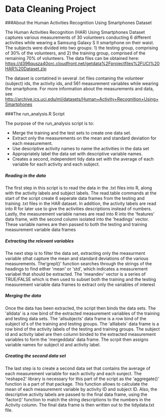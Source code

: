 Data Cleaning Project
=====================


###About the Human Activities Recognition Using Smartphones Dataset

The Human Activities Recognition (HAR) Using Smartphones Dataset captures various measurements of 30 volunteers conducting 6 different activities while wearing a Samsung Galaxy S II smartphone on their waist. The subjects were divided into two groups: 1) the testing group, comprising of 30% of the volunteers, and 2) the training group, comprised of the remaining 70% of volunteers.  The data files can be obtained here: https://d396qusza40orc.cloudfront.net/getdata%2Fprojectfiles%2FUCI%20HAR%20Dataset.zip 

The dataset is contatined in several .txt files contaning the volunteer (subject) ids, the activity ids, and 561 measurement variables while wearing the smartphone.  For more information about the measurements and data, see http://archive.ics.uci.edu/ml/datasets/Human+Activity+Recognition+Using+Smartphones


###The run_analysis.R Script

The purpose of the run_analysis script is to:

* Merge the training and the test sets to create one data set.
* Extract only the measurements on the mean and standard deviation for each measurement. 
* Use descriptive activity names to name the activities in the data set
* Appropriately label the data set with descriptive variable names.
* Creates a second, independent tidy data set with the average of each variable for each activity and each subject. 


##### Reading in the data
The first step in this script is to read the data in the .txt files into R, along with the activity labels and subject labels.  The read.table commands at the start of the script create 6 seperate data frames from the testing and training .txt files in the HAR dataset.  In addition, the activity labels are read into R for later use to give the activities descriptions instead of numbers.  Lastly, the measurement variable names are read into R into the 'features' data frame, with the second column isolated into the 'headings' vector.  These variable names are then passed to both the testing and training measurement variable data frames 

##### Extracting the relevant variables
The next step is to filter the data set, extracting only the measurment variable sthat capture the mean and standard deviations of the various measurements. The'grepl()' function searches through the strings of the headings to find either 'mean' or 'std', which indicates a measurement variabel that should be extracted.  The 'meandev' vector is a series of TRUE/FALSE which is then used to subset both the training and the testing measurement variable data frames to extract only the variables of interest

##### Merging the data
Once the data has been extracted, the script then binds the data sets.  The 'alldata' is a row bind of the extracted measurement variables of the training and testing data sets.  The 'allsubjects' data frame is a row bind of the subject id's of the training and testing groups.  The 'alllabels' data frame is a row bind of the activity labels of the testing and training groups.  The subject id and activity label are then column binded to the extracted measurement variables to form the 'mergeddata' data frame.  The scrpit then assigns variable names for subject id and activity label.

##### Creating the second data set

The last step is to create a second data set that contains the average of each measurement variable for each activity and each sunject.  The 'reshape2' library is necessary for this part of the script as the 'aggregate()' function is a part of that package.  This function allows to calculate the mean of each measurement variable by activity ID and subject ID.  Also, the descriptive activity labels are passed to the final data frame, using the 'factor()' function to match the string descriptions to the numbers in the Activity column.  The final data frame is then written out to the tidydata.txt file.
